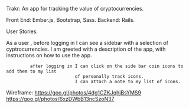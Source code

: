 Trakr: An app for tracking the value of cryptocurrencies.

Front End: Ember.js, Bootstrap, Sass.
Backend: Rails.

User Stories.

As a user , before logging in I can see a sidebar with a selection of cyptrocurrencies.
                              I am greeted with a description of the app, with instructions
                              on how to use the app.

             after logging in I can click on the side bar coin icons to add them to my list
                              of personally track icons.
                              I can attach a note to my list of icons.

Wireframe: https://goo.gl/photos/4dg1CZKJqhjBsYMS9
           https://goo.gl/photos/6xzDWbB13ncSzoN37
